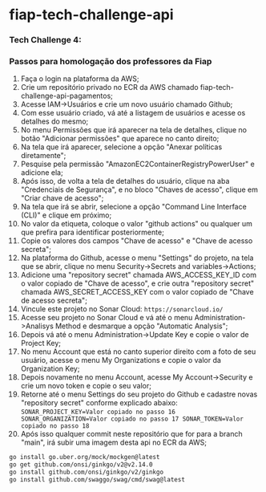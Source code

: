 # fiap-tech-challenge-api

### Tech Challenge 4:
### Passos para homologação dos professores da Fiap

1. Faça o login na plataforma da AWS;
2. Crie um repositório privado no ECR da AWS chamado fiap-tech-challenge-api-pagamentos;
3. Acesse IAM->Usuários e crie um novo usuário chamado Github;
4. Com esse usuário criado, vá até a listagem de usuários e acesse os detalhes do mesmo;
5. No menu Permissões que irá aparecer na tela de detalhes, clique no botão "Adicionar permissões" que aparece no canto direito;
6. Na tela que irá aparecer, selecione a opção "Anexar políticas diretamente";
7. Pesquise pela permissão "AmazonEC2ContainerRegistryPowerUser" e adicione ela;
8. Após isso, de volta a tela de detalhes do usuário, clique na aba "Credenciais de Segurança", e no bloco "Chaves de acesso", clique em "Criar chave de acesso";
9. Na tela que irá se abrir, selecione a opção "Command Line Interface (CLI)" e clique em próximo;
10. No valor da etiqueta, coloque o valor "github actions" ou qualquer um que prefira para identificar posteriormente;
11. Copie os valores dos campos "Chave de acesso" e "Chave de acesso secreta";
12. Na plataforma do Github, acesse o menu "Settings" do projeto, na tela que se abrir, clique no menu Security->Secrets and variables->Actions;
13. Adicione uma "repository secret" chamada AWS_ACCESS_KEY_ID com o valor copiado de "Chave de acesso", e crie outra "repository secret" chamada AWS_SECRET_ACCESS_KEY com o valor copiado de "Chave de acesso secreta";
14. Vincule este projeto no Sonar Cloud:
``
https://sonarcloud.io/
``
15. Acesse seu projeto no Sonar Cloud e vá até o menu Administration->Analisys Method e desmarque a opção "Automatic Analysis";
16. Depois vá até o menu Administration->Update Key e copie o valor de Project Key;
17. No menu Account que está no canto superior direito com a foto de seu usuário, acesse o menu My Organizations e copie o valor da Organization Key;
18. Depois novamente no menu Account, acesse My Account->Security e crie um novo token e copie o seu valor;
19. Retorne até o menu Settings do seu projeto do Github e cadastre novas "repository secret" conforme explicado abaixo:
``
SONAR_PROJECT_KEY=Valor copiado no passo 16
SONAR_ORGANIZATION=Valor copiado no passo 17
SONAR_TOKEN=Valor copiado no passo 18
``
20. Após isso qualquer commit neste repositório que for para a branch "main", irá subir uma imagem desta api no ECR da AWS;


```bash
go install go.uber.org/mock/mockgen@latest
go get github.com/onsi/ginkgo/v2@v2.14.0
go install github.com/onsi/ginkgo/v2/ginkgo
go install github.com/swaggo/swag/cmd/swag@latest
```